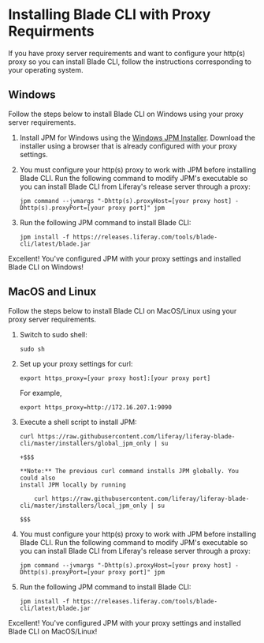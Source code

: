 # Installing Blade CLI with Proxy Requirments [](id=setting-blade-cli-proxy-requirments)

If you have proxy server requirements and want to configure your http(s) proxy
so you can install Blade CLI, follow the instructions corresponding to your
operating system.

## Windows [](id=windows)

Follow the steps below to install Blade CLI on Windows using your proxy server
requirements.

1.  Install JPM for Windows using the
    [Windows JPM Installer](http://jpm4j.org/#!/md/windows). Download the
    installer using a browser that is already configured with your proxy
    settings.

2.  You must configure your http(s) proxy to work with JPM before installing
    Blade CLI. Run the following command to modify JPM's executable so you can
    install Blade CLI from Liferay's release server through a proxy:

        jpm command --jvmargs "-Dhttp(s).proxyHost=[your proxy host] -Dhttp(s).proxyPort=[your proxy port]" jpm

3.  Run the following JPM command to install Blade CLI:

        jpm install -f https://releases.liferay.com/tools/blade-cli/latest/blade.jar

Excellent! You've configured JPM with your proxy settings and installed Blade
CLI on Windows!

## MacOS and Linux [](id=macos-and-linux)

Follow the steps below to install Blade CLI on MacOS/Linux using your proxy
server requirements.

1.  Switch to sudo shell:

        sudo sh

2.  Set up your proxy settings for curl:

        export https_proxy=[your proxy host]:[your proxy port]

    For example,

        export https_proxy=http://172.16.207.1:9090

3.  Execute a shell script to install JPM:

        curl https://raw.githubusercontent.com/liferay/liferay-blade-cli/master/installers/global_jpm_only | su

        +$$$
        
        **Note:** The previous curl command installs JPM globally. You could also
        install JPM locally by running
        
            curl https://raw.githubusercontent.com/liferay/liferay-blade-cli/master/installers/local_jpm_only | su
        
        $$$

4.  You must configure your http(s) proxy to work with JPM before installing
    Blade CLI. Run the following command to modify JPM's executable so you can
    install Blade CLI from Liferay's release server through a proxy:

        jpm command --jvmargs "-Dhttp(s).proxyHost=[your proxy host] -Dhttp(s).proxyPort=[your proxy port]" jpm

5.  Run the following JPM command to install Blade CLI:

        jpm install -f https://releases.liferay.com/tools/blade-cli/latest/blade.jar

Excellent! You've configured JPM with your proxy settings and installed Blade
CLI on MacOS/Linux!

<!--+$$$

**Note:** When executing `blade update`, your Blade CLI's proxy settings are
sometimes reset. Be sure to verify your proxy settings after every Blade CLI
update.

$$$-->
